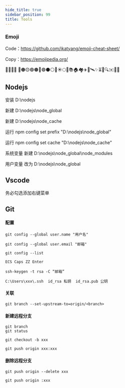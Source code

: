 ```yaml
---
hide_title: true
sidebar_position: 99
title: Tools
---
```


### Emoji

Code：https://github.com/ikatyang/emoji-cheat-sheet/

Copy：https://emojipedia.org/

📕📙📗📘 🔴🟠🟡🟢🟤🔵🟣⚫⚪🌙☀️🌕📖📚🏠🏘️✈️🚀🛰️✨⏳🎉🔍✉️📧💊

## Nodejs

安装 D:\nodejs

新建 D:\nodejs\node_global

新建 D:\nodejs\node_cache

运行 npm config set prefix "D:\nodejs\node_global"

运行 npm config set cache "D:\nodejs\node_cache"

系统变量 新建 D:\nodejs\node_global\node_modules

用户变量 改为 D:\nodejs\node_global


## Vscode

务必勾选添加右键菜单


## Git

#### 配置

```
git config --global user.name "用户名"

git config --global user.email "邮箱"

git config --list

ECS Caps ZZ Enter

ssh-keygen -t rsa -C “邮箱”

C:\Users\xxx\.ssh  id_rsa 私钥  id_rsa.pub 公钥

```

#### 关联
```
git branch --set-upstream-to=origin/<branch>
```

#### 新建远程分支

```
git branch
git status
```

```
git checkout -b xxx

git push origin xxx:xxx
```
#### 删除远程分支

```
git push origin --delete xxx

git push origin :xxx
```

